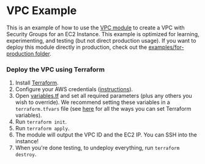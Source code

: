 # VPC Example

This is an example of how to use the [VPC module](/modules/networking/vpc-app) to create a VPC with Security Groups for an EC2 Instance.
This example is optimized for learning, experimenting, and testing (but not direct production usage). If you want
to deploy this module directly in production, check out the [examples/for-production folder](/examples/for-production).


### Deploy the VPC using Terraform

1. Install [Terraform](https://www.terraform.io/).
1. Configure your AWS credentials
   ([instructions](https://blog.gruntwork.io/a-comprehensive-guide-to-authenticating-to-aws-on-the-command-line-63656a686799)).
1. Open [variables.tf](variables.tf) and set all required parameters (plus any others you wish to override). 
   We recommend setting these variables in a `terraform.tfvars` file (see
   [here](https://www.terraform.io/docs/configuration/variables.html#assigning-values-to-root-module-variables) for 
   all the ways you can set Terraform variables).
1. Run `terraform init`.
1. Run `terraform apply`.
1. The module will output the VPC ID and the EC2 IP. You can SSH into the instance!
1. When you're done testing, to undeploy everything, run `terraform destroy`.